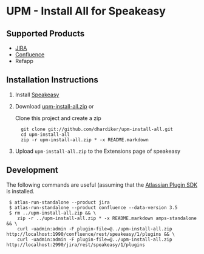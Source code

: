 UPM - Install All for Speakeasy
================================

Supported Products
------------------
* [JIRA](http://www.atlassian.com/software/jira/)
* [Confluence](http://www.atlassian.com/software/confluence/)
* Refapp

Installation Instructions
-------------------------

1. Install [Speakeasy](http://confluence.atlassian.com/display/DEVNET/Speakeasy+Install+Guide)
2. Download [upm-install-all.zip](https://github.com/downloads/dhardiker/upm-install-all/upm-install-all.zip) or 

    Clone this project and create a zip 

         git clone git://github.com/dhardiker/upm-install-all.git
         cd upm-install-all
         zip -r upm-install-all.zip * -x README.markdown
         
4. Upload `upm-install-all.zip` to the Extensions page of speakeasy


Development
-----------

The following commands are useful (assuming that the [Atlassian Plugin SDK](http://confluence.atlassian.com/display/DEVNET/Developing+your+Plugin+using+the+Atlassian+Plugin+SDK) is installed.

     $ atlas-run-standalone --product jira
     $ atlas-run-standalone --product confluence --data-version 3.5
     $ rm ../upm-install-all.zip && \
        zip -r ../upm-install-all.zip * -x README.markdown amps-standalone && \
        curl -uadmin:admin -F plugin-file=@../upm-install-all.zip http://localhost:1990/confluence/rest/speakeasy/1/plugins && \
        curl -uadmin:admin -F plugin-file=@../upm-install-all.zip http://localhost:2990/jira/rest/speakeasy/1/plugins
